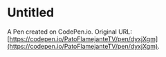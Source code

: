 # Untitled

A Pen created on CodePen.io. Original URL: [https://codepen.io/PatoFlamejanteTV/pen/dyxjXgm](https://codepen.io/PatoFlamejanteTV/pen/dyxjXgm).

